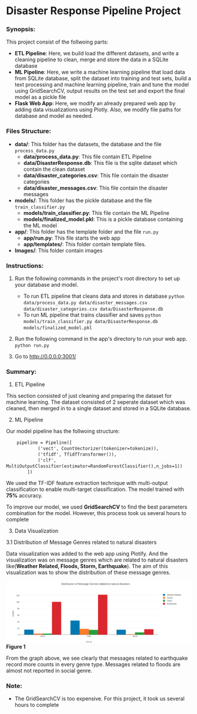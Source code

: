 # Disaster Response Pipeline Project

### Synopsis:
This project consist of the follwoing parts:
- **ETL Pipeline**: Here, we build load the different datasets, and write a cleaning pipeline to clean, merge and store the data in a SQLite database
- **ML Pipeline**: Here, we write a machine learning pipeline that load data from SQLite database, split the dataset into training and test sets, build a text processing and machine learning pipeline, train and tune the model using GridSearchCV, output results on the test set and export the final model as a pickle file
- **Flask Web App**: Here, we modify an already prepared web app by adding data visualizations using Plotly. Also, we modify file paths for database and model as needed.

### Files Structure:
- **data/**: This folder has the datasets, the database and the file `process_data.py`
    - **data/process_data.py**: This file contain ETL Pipeline
    - **data/DisasterResponse.db**: This file is the sqlite dataset which contain the clean dataset
    - **data/disaster_categories.csv**: This file contain the disaster categories
    - **data/disaster_messages.csv**: This file contain the disaster messages
- **models/**: This folder has the pickle database and the file `train_classifier.py`
    - **models/train_classifier.py**: This file contain the ML Pipeline
    - **models/finalized_model.pkl**: This is a pickle database containing the ML model
- **app/**: This folder has the template folder and the file `run.py`
    - **app/run.py**: This file starts the web app
    - **app/templates/**: This folder contain template files.
- **Images/**: This folder contain images
 
### Instructions:
1. Run the following commands in the project's root directory to set up your database and model.

    - To run ETL pipeline that cleans data and stores in database
        `python data/process_data.py data/disaster_messages.csv data/disaster_categories.csv data/DisasterResponse.db`
    - To run ML pipeline that trains classifier and saves
        `python models/train_classifier.py data/DisasterResponse.db models/finalized_model.pkl`

2. Run the following command in the app's directory to run your web app.
    `python run.py`

3. Go to http://0.0.0.0:3001/


### Summary:

1. ETL Pipeline

This section consisted of just cleaning and preparing the dataset for machine learning. The dataset consisted of 2 seperate dataset which was cleaned, then merged in to a single dataset and stored in a SQLite database.

2. ML Pipeline

Our model pipeline has the follwoing structure:
```
    pipeline = Pipeline([
            ('vect', CountVectorizer(tokenizer=tokenize)),
            ('tfidf', TfidfTransformer()),
            ('clf', MultiOutputClassifier(estimator=RandomForestClassifier(),n_jobs=1))
        ])
```
We used the TF-IDF feature extraction technique with multi-output classification to enable multi-target classification. The model trained with **75%** accuracy.

To improve our model, we used **GridSearchCV** to find the best parameters combination for the model. However, this process took us several hours to complete
 
3. Data Visualization

3.1 Distribution of Message Genres related to natural disasters

Data visualization was added to the web app using Plotify. And the visualization was on message genres which are related to natural disasters like(**Weather Related, Floods, Storm, Earthquake**). The aim of this visualization was to show the distribution of these message genres. 

![title](Images/messageGenres.png)
**Figure 1**

From the graph above, we see clearly that messages related to earthquake record more counts in every genre type. Messages related to floods are almost not reported in social genre.

### Note:
- The GridSearchCV is too expensive. For this project, it took us several hours to complete

